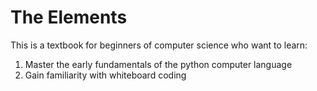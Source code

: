 # The Elements

This is a textbook for beginners of computer science who want to learn:

1. Master the early fundamentals of the python computer language
1. Gain familiarity with whiteboard coding
